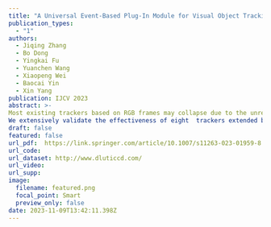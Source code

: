 ```yaml
---
title: "A Universal Event-Based Plug-In Module for Visual Object Tracking in Degraded Conditions (IJCV 2023)"
publication_types:
  - "1"
authors:
  - Jiqing Zhang
  - Bo Dong
  - Yingkai Fu
  - Yuanchen Wang
  - Xiaopeng Wei
  - Baocai Yin
  - Xin Yang
publication: IJCV 2023
abstract: >-
Most existing trackers based on RGB frames may collapse due to the unreliability of conventional sensors in some challenging  scenarios (e.g., motion blur and high dynamic range). Event-based cameras as bioinspired sensors  encode brightness changes with high temporal resolution and high dynamic range, thereby providing considerable potential for tracking under degraded conditions.  Nevertheless, events lack the fine-grained texture cues provided by RGB/grayscale frames.  This complementarity encourages us to fuse visual cues from the frame and event domains for robust object tracking under various challenging conditions. In this paper, we propose a novel event feature extractor to capture spatiotemporal features with motion cues from event-based data by boosting interactions and distinguishing alterations between states at different moments. Furthermore, we develop an effective feature integrator to adaptively fuse the strengths of both domains by balancing their contributions. Our proposed module as the plug-in can be easily applied to off-the-shelf frame-based trackers.
We extensively validate the effectiveness of eight  trackers extended by our approach on three datasets: EED, VisEvent, and our collected frame-event-based dataset FE141. Experimental results also show that event-based data is a powerful cue for tracking.
draft: false
featured: false
url_pdf:  https://link.springer.com/article/10.1007/s11263-023-01959-8
url_code:  
url_dataset: http://www.dluticcd.com/
url_video:  
url_supp: 
image:
  filename: featured.png
  focal_point: Smart
  preview_only: false
date: 2023-11-09T13:42:11.398Z
---
```

